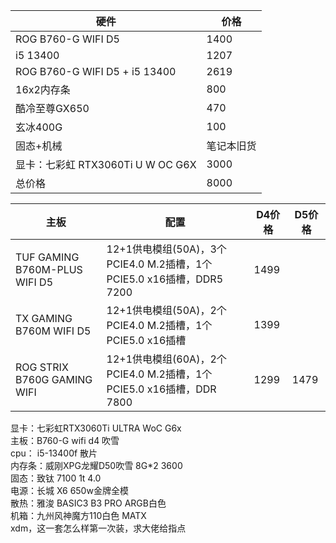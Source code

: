 
|硬件|价格|
|-----|-----|
|ROG B760-G WIFI D5|1400|
|i5 13400|1207|
|ROG B760-G WIFI D5 + i5 13400|2619|
|16x2内存条|800|
|酷冷至尊GX650|470|
|玄冰400G|100|
|固态+机械|笔记本旧货|
|显卡：七彩虹 RTX3060Ti U W OC G6X|3000|
|总价格|8000|



|主板|配置|D4价格|D5价格|
|-----|-----|-----|------------|
|TUF GAMING B760M-PLUS WIFI D5|12+1供电模组(50A)，3个PCIE4.0 M.2插槽，1个PCIE5.0 x16插槽，DDR5 7200|1499|
|TX GAMING B760M WIFI D5| 12+1供电模组(50A)，2个PCIE4.0 M.2插槽，1个PCIE5.0 x16插槽|1399|
|ROG STRIX B760G GAMING WIFI|12+1供电模组(60A)，2个PCIE4.0 M.2插槽，1个PCIE5.0 x16插槽，DDR 7800|1299|1479|


显卡：七彩虹RTX3060Ti ULTRA WoC G6x  
主板：B760-G wifi d4 吹雪  
cpu： i5-13400f 散片  
内存条：威刚XPG龙耀D50吹雪 8G*2 3600  
固态：致钛 7100 1t 4.0  
电源：长城 X6 650w金牌全模  
散热：雅浚 BASIC3 B3 PRO ARGB白色  
机箱：九州风神魔方110白色 MATX  
xdm，这一套怎么样第一次装，求大佬给指点





